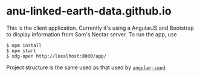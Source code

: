 # anu-linked-earth-data.github.io

This is the client application. Currently it's using a AngularJS and Bootstrap
to display information from Sam's Nectar server. To run the app, use

```
$ npm install
$ npm start
$ xdg-open http://localhost:8000/app/
```

Project structure is the same used as that used by
[`angular-seed`](https://github.com/angular/angular-seed).
